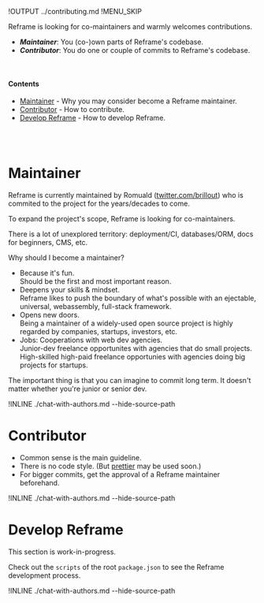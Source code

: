 !OUTPUT ../contributing.md
!MENU_SKIP

Reframe is looking for co-maintainers and warmly welcomes contributions.

 - **_Maintainer_**: You (co-)own parts of Reframe's codebase.
 - **_Contributor_**: You do one or couple of commits to Reframe's codebase.

<br/>

#### Contents

 - [Maintainer](#maintainer) - Why you may consider become a Reframe maintainer.
 - [Contributor](#contributor) - How to contribute.
 - [Develop Reframe](#develop-reframe) - How to develop Reframe.


<br/>
<br/>



# Maintainer

Reframe is currently maintained by Romuald ([twitter.com/brillout](https://twitter.com/brillout))
who is commited to the project for the years/decades to come.

To expand the project's scope, Reframe is looking for co-maintainers.

There is a lot of unexplored territory: deployment/CI, databases/ORM, docs for beginners, CMS, etc.

Why should I become a maintainer?

 - Because it's fun.
   <br/>
   Should be the first and most important reason.
 - Deepens your skills & mindset.
   <br/>
   Reframe likes to push the boundary of what's possible with an ejectable, universal, webassembly, full-stack framework.
 - Opens new doors.
   <br/>
   Being a maintainer of a widely-used open source project is highly regarded by companies, startups, investors, etc.
 - Jobs: Cooperations with web dev agencies.
   <br/>
   Junior-dev freelance opportunites with agencies that do small projects.
   <br/>
   High-skilled high-paid freelance opportunies with agencies doing big projects for startups.

The important thing is that you can imagine to commit long term.
It doesn't matter whether you're junior or senior dev.

!INLINE ./chat-with-authors.md --hide-source-path





# Contributor

 - Common sense is the main guideline.
 - There is no code style. (But [prettier](https://github.com/prettier/prettier) may be used soon.)
 - For bigger commits, get the approval of a Reframe maintainer beforehand.

!INLINE ./chat-with-authors.md --hide-source-path






# Develop Reframe

This section is work-in-progress.

Check out the `scripts` of the root `package.json` to see the Reframe development process.

!INLINE ./chat-with-authors.md --hide-source-path
